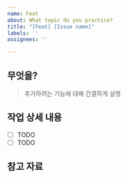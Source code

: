 ```yaml
---
name: Feat
about: What topic do you practice?
title: "[Feat] [Issue name]"
labels: ''
assignees: ''

---
```


## 무엇을?
> 추가하려는 기능에 대해 간결하게 설명

## 작업 상세 내용

- [ ] TODO
- [ ] TODO

## 참고 자료